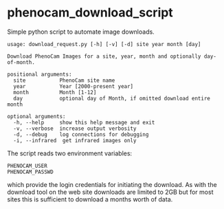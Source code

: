# phenocam_download_script

Simple python script to automate image downloads.

    usage: download_request.py [-h] [-v] [-d] site year month [day]
    
    Download PhenoCam Images for a site, year, month and optionally day-of-month.
    
    positional arguments:
      site           PhenoCam site name
      year           Year [2000-present year]
      month          Month [1-12]
      day            optional day of Month, if omitted download entire month
    
    optional arguments:
      -h, --help     show this help message and exit
      -v, --verbose  increase output verbosity
      -d, --debug    log connections for debugging
      -i, --infrared  get infrared images only

The script reads two environment variables:

    PHENOCAM_USER
    PHENOCAM_PASSWD

which provide the login credentials for initiating the download.  As
with the download tool on the web site downloads are limited to 2GB
but for most sites this is sufficient to download a months worth of
data.
